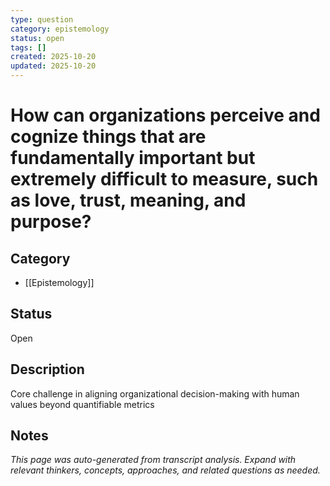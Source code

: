 ```yaml
---
type: question
category: epistemology
status: open
tags: []
created: 2025-10-20
updated: 2025-10-20
---
```


# How can organizations perceive and cognize things that are fundamentally important but extremely difficult to measure, such as love, trust, meaning, and purpose?

## Category

- [[Epistemology]]

## Status

Open

## Description

Core challenge in aligning organizational decision-making with human values beyond quantifiable metrics

## Notes

*This page was auto-generated from transcript analysis. Expand with relevant thinkers, concepts, approaches, and related questions as needed.*
